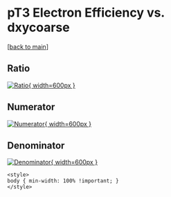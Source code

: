 # pT3 Electron Efficiency vs. dxycoarse

[[back to main](./)]



## Ratio

[![Ratio](../mtv/var/pT3_11_eff_dxycoarse.png){ width=600px }](../mtv/var/pT3_11_eff_dxycoarse.pdf)

## Numerator

[![Numerator](../mtv/num/pT3_11_eff_dxycoarse_num0.png){ width=600px }](../mtv/num/pT3_11_eff_dxycoarse_num0.pdf)

## Denominator

[![Denominator](../mtv/den/pT3_11_eff_dxycoarse_den.png){ width=600px }](../mtv/den/pT3_11_eff_dxycoarse_den.pdf)


``` {=html}
<style>
body { min-width: 100% !important; }
</style>
```
